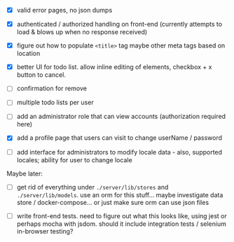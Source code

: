 
- [x] valid error pages, no json dumps

- [x] authenticated / authorized handling on front-end  (currently attempts to load & blows up when no response received)

- [x] figure out how to populate `<title>` tag maybe other meta tags based on location

- [x] better UI for todo list. allow inline editing of elements, checkbox + x button to cancel.

- [ ] confirmation for remove

- [ ] multiple todo lists per user

- [ ] add an administrator role that can view accounts (authorization required here)

- [x] add a profile page that users can visit to change userName / password

- [ ] add interface for administrators to modify locale data - also, supported locales; ability for user to change locale

Maybe later:

- [ ] get rid of everything under `./server/lib/stores` and `./server/lib/models`.  use an orm for this stuff... maybe investigate data store / docker-compose... or just make sure orm can use json files

- [ ] write front-end tests.  need to figure out what this looks like, using jest or perhaps mocha with jsdom.  should it include integration tests / selenium in-browser testing?


